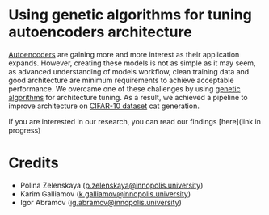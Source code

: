 # Using genetic algorithms for tuning autoencoders architecture

[Autoencoders](https://en.wikipedia.org/wiki/Autoencoder) are gaining 
more and more interest as their application expands. 
However, creating these models is not as simple 
as it may seem, as advanced understanding of models workflow, 
clean training data and good architecture are minimum requirements 
to achieve acceptable performance. 
We overcame one of these challenges by using 
[genetic algorithms](https://en.wikipedia.org/wiki/Genetic_algorithm) 
for architecture tuning. As a result, we achieved a pipeline to improve
architecture on [CIFAR-10 dataset](https://www.cs.toronto.edu/~kriz/cifar.html)
cat generation.

If you are interested in our research, you can   read our findings [here](link in progress)

# Credits
* Polina Zelenskaya (p.zelenskaya@innopolis.university)
* Karim Galliamov (k.galliamov@innopolis.university)
* Igor Abramov (ig.abramov@innopolis.university)
